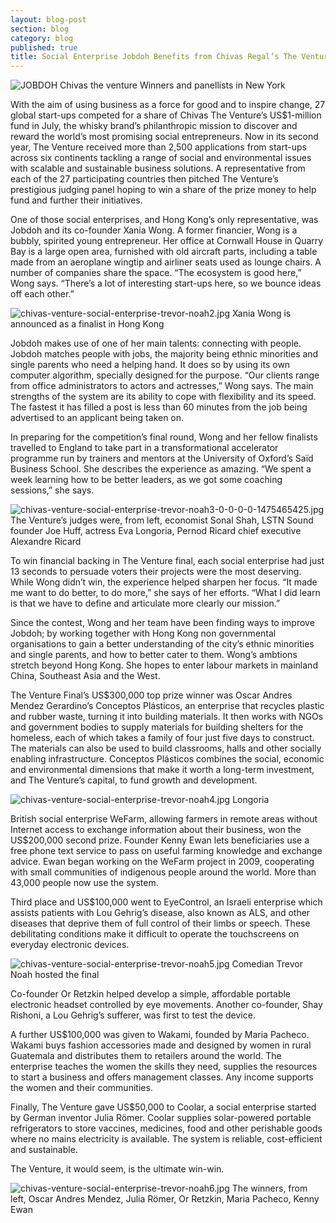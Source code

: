 ```yaml
---
layout: blog-post
section: blog
category: blog
published: true
title: Social Enterprise Jobdoh Benefits from Chivas Regal’s The Venture
---
```


![JOBDOH Chivas the venture]({{site.baseurl}}/media/chivas-venture-social-enterprise-trevor-noah1.jpg)
Winners and panellists in New York


With the aim of using business as a force for good and to inspire change, 27 global start-ups competed for a share of Chivas The Venture’s US$1-million fund in July, the whisky brand’s philanthropic mission to discover and reward the world’s most promising social entrepreneurs. Now in its second year, The Venture received more than 2,500 applications from start-ups across six continents tackling a range of social and environmental issues with scalable and sustainable business solutions. A representative from each of the 27 participating countries then pitched The Venture’s prestigious judging panel hoping to win a share of the prize money to help fund and further their initiatives.

One of those social enterprises, and Hong Kong’s only representative, was Jobdoh and its co-founder Xania Wong. A former financier, Wong is a bubbly, spirited young entrepreneur. Her office at Cornwall House in Quarry Bay is a large open area, furnished with old aircraft parts, including a table made from an aeroplane wingtip and airliner seats used as lounge chairs. A number of companies share the space. “The ecosystem is good here,” Wong says. “There’s a lot of interesting start-ups here, so we bounce ideas off each other.”

![chivas-venture-social-enterprise-trevor-noah2.jpg]({{site.baseurl}}/media/chivas-venture-social-enterprise-trevor-noah2.jpg)
Xania Wong is announced as a finalist in Hong Kong

Jobdoh makes use of one of her main talents: connecting with people. Jobdoh matches people with jobs, the majority being ethnic minorities and single parents who need a helping hand. It does so by using its own computer algorithm, specially designed for the purpose. “Our clients range from office administrators to actors and actresses,” Wong says. The main strengths of the system are its ability to cope with flexibility and its speed. The fastest it has filled a post is less than 60 minutes from the job being advertised to an applicant being taken on.

In preparing for the competition’s final round, Wong and her fellow finalists travelled to England to take part in a transformational accelerator programme run by trainers and mentors at the University of Oxford’s Saïd Business School. She describes the experience as amazing. “We spent a week learning how to be better leaders, as we got some coaching sessions,” she says.

![chivas-venture-social-enterprise-trevor-noah3-0-0-0-0-1475465425.jpg]({{site.baseurl}}/media/chivas-venture-social-enterprise-trevor-noah3-0-0-0-0-1475465425.jpg)
The Venture’s judges were, from left, economist Sonal Shah, LSTN Sound founder Joe Huff, actress Eva Longoria, Pernod Ricard chief executive Alexandre Ricard

To win financial backing in The Venture final, each social enterprise had just 13 seconds to persuade voters their projects were the most deserving. While Wong didn’t win, the experience helped sharpen her focus. “It made me want to do better, to do more,” she says of her efforts. “What I did learn is that we have to define and articulate more clearly our mission.”

Since the contest, Wong and her team have been finding ways to improve Jobdoh; by working together with Hong Kong non governmental organisations to gain a better understanding of the city’s ethnic minorities and single parents, and how to better cater to them. Wong’s ambtions stretch beyond Hong Kong. She hopes to enter labour markets in mainland China, Southeast Asia and the West.

The Venture Final’s US$300,000 top prize winner was Oscar Andres Mendez Gerardino’s Conceptos Plásticos, an enterprise that recycles plastic and rubber waste, turning it into building materials. It then works with NGOs and government bodies to supply materials for building shelters for the homeless, each of which takes a family of four just five days to construct. The materials can also be used to build classrooms, halls and other socially enabling infrastructure. Conceptos Plásticos combines the social, economic and environmental dimensions that make it worth a long-term investment, and The Venture’s capital, to fund growth and development.

![chivas-venture-social-enterprise-trevor-noah4.jpg]({{site.baseurl}}/media/chivas-venture-social-enterprise-trevor-noah4.jpg)
Longoria

British social enterprise WeFarm, allowing farmers in remote areas without Internet access to exchange information about their business, won the US$200,000 second prize. Founder Kenny Ewan lets beneficiaries use a free phone text service to pass on useful farming knowledge and exchange advice. Ewan began working on the WeFarm project in 2009, cooperating with small communities of indigenous people around the world. More than 43,000 people now use the system.

Third place and US$100,000 went to EyeControl, an Israeli enterprise which assists patients with Lou Gehrig’s disease, also known as ALS, and other diseases that deprive them of full control of their limbs or speech. These debilitating conditions make it difficult to operate the touchscreens on everyday electronic devices.

![chivas-venture-social-enterprise-trevor-noah5.jpg]({{site.baseurl}}/media/chivas-venture-social-enterprise-trevor-noah5.jpg)
Comedian Trevor Noah hosted the final

Co-founder Or Retzkin helped develop a simple, affordable portable electronic headset controlled by eye movements. Another co-founder, Shay Rishoni, a Lou Gehrig’s sufferer, was first to test the device.

A further US$100,000 was given to Wakami, founded by Maria Pacheco. Wakami buys fashion accessories made and designed by women in rural Guatemala and distributes them to retailers around the world. The enterprise teaches the women the skills they need, supplies the resources to start a business and offers management classes. Any income supports the women and their communities.

Finally, The Venture gave US$50,000 to Coolar, a social enterprise started by German inventor Julia Römer. Coolar supplies solar-powered portable refrigerators to store vaccines, medicines, food and other perishable goods where no mains electricity is available. The system is reliable, cost-efficient and sustainable.

The Venture, it would seem, is the ultimate win-win.

![chivas-venture-social-enterprise-trevor-noah6.jpg]({{site.baseurl}}/media/chivas-venture-social-enterprise-trevor-noah6.jpg)
The winners, from left, Oscar Andres Mendez, Julia Römer, Or Retzkin, Maria Pacheco, Kenny Ewan
